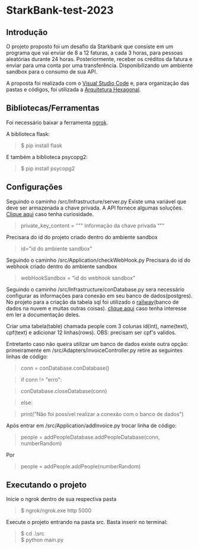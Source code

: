 # StarkBank-test-2023

## Introdução
O projeto proposto foi um desafio da Starkbank que consiste em um programa que vai enviar de 8 a 12 faturas, a cada 3 horas, para pessoas aleatórias durante 24 horas. Posteriormente, receber os créditos da fatura e enviar para uma conta por uma transferência. Disponibilizando um ambiente sandbox para o consumo de sua API.

A proposta foi realizada com o [Visual Studio Code](https://code.visualstudio.com/download) e, para organização das pastas e códigos, foi utilizada a [Arquitetura Hexagonal](https://engsoftmoderna.info/artigos/arquitetura-hexagonal.html#:~:text=Os%20objetivos%20de%20uma%20Arquitetura,mais%20f%C3%A1ceis%20de%20serem%20testados.). 

## Bibliotecas/Ferramentas
Foi necessário baixar a ferramenta [ngrok](https://ngrok.com/).

A biblioteca flask:
> $ pip install flask

E também a biblioteca psycopg2:
> $ pip install psycopg2

## Configurações
Seguindo o caminho /src/Infrastructure/server.py 
Existe uma variável que deve ser armazenada a chave privada. A API fornece algumas soluções. [Clique aqui](https://starkbank.com/faq/how-to-create-ecdsa-keys) caso tenha curiosidade.
> private_key_content = """ Informação da chave privada """

Precisara do id do projeto criado dentro do ambiente sandbox
> id="id do ambiente sandbox"

Seguindo o caminho /src/Application/checkWebHook.py
Precisara do id do webhook criado dentro do ambiente sandbox
> webHookSandbox = "id do webhook sandbox"

Seguindo o caminho /src/Infrastructure/conDatabase.py sera necessário configurar as informações para conexão em seu banco de dados(postgres). No projeto para a criação da tabela sql foi utilizado o [railway](https://railway.app/)(banco de dados na nuvem e muitas outras coisas). [clique aqui](https://docs.railway.app/) caso tenha interesse em ler a documentação deles.

Criar uma tabela(table) chamada people com 3 colunas id(int), name(text), cpf(text) e adicionar 12 linhas(rows). OBS: precisam ser cpf's validos.

Entretanto caso não queira utilizar um banco de dados existe outra opção:
primeiramente em /src/Adapters/invoiceController.py retire as seguintes linhas de código:
> conn = conDatabase.conDatabase()

> if conn != "erro":

> conDatabase.closeDatabase(conn)

> else:

> print("Não foi possível realizar a conexão com o banco de dados")

Após entrar em /src/Application/addInvoice.py trocar linha de código:
> people = addPeopleDatabase.addPeopleDatabase(conn, numberRandom)

Por
> people = addPeople.addPeople(numberRandom)

## Executando o projeto
Inicie o ngrok dentro de sua respectiva pasta
> $ ngrok/ngrok.exe http 5000

Execute o projeto entrando na pasta src. Basta inserir no terminal:
> $ cd .\src\
> $ python main.py
